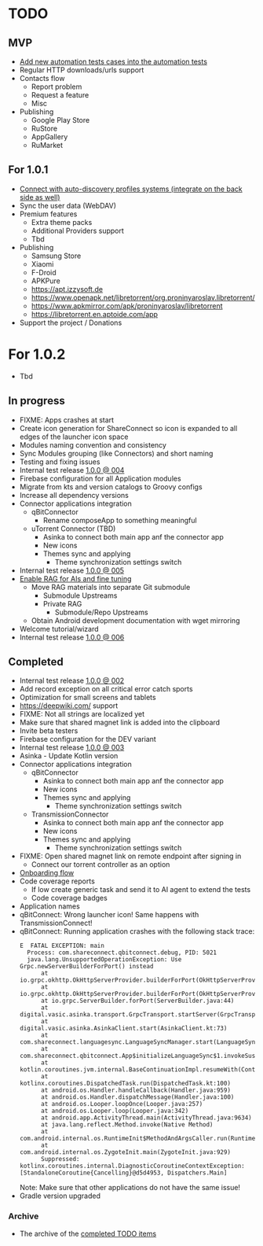 # TODO

## MVP

- [Add new automation tests cases into the automation tests](./Tasks/003%20New%20automation%20tests%20to%20add/TASK.md)
- Regular HTTP downloads/urls support
- Contacts flow
  - Report problem
  - Request a feature
  - Misc
- Publishing
  - Google Play Store
  - RuStore
  - AppGallery
  - RuMarket

## For 1.0.1

- [Connect with auto-discovery profiles systems (integrate on the back side as well)](./Tasks/004%20Auto-discovery%20profiles%20systems/TASK.md) 
- Sync the user data (WebDAV)
- Premium features
  - Extra theme packs
  - Additional Providers support
  - Tbd
- Publishing
  - Samsung Store
  - Xiaomi
  - F-Droid
  - APKPure
  - https://apt.izzysoft.de
  - https://www.openapk.net/libretorrent/org.proninyaroslav.libretorrent/
  - https://www.apkmirror.com/apk/proninyaroslav/libretorrent
  - https://libretorrent.en.aptoide.com/app
- Support the project / Donations

# For 1.0.2

- Tbd
  
## In progress

- FIXME: Apps crashes at start
- Create icon generation for ShareConnect so icon is expanded to all edges of the launcher icon space
- Modules naming convention and consistency
- Sync Modules grouping (like Connectors) and short naming
- Testing and fixing issues
- Internal test release [1.0.0 @ 004](./Changes/1.0.0/004.md)
- Firebase configuration for all Application modules
- Migrate from kts and version catalogs to Groovy configs
- Increase all dependency versions
- Connector applications integration
  - qBitConnector
    - Rename composeApp to something meaningful
  - uTorrent Connector (TBD)
    - Asinka to connect both main app anf the connector app
    - New icons
    - Themes sync and applying
      - Theme synchronization settings switch
- Internal test release [1.0.0 @ 005](./Changes/1.0.0/005.md)
- [Enable RAG for AIs and fine tuning](./Tasks/001%20RAG%20and%20MCP%20integration/TASK.md)
  - Move RAG materials into separate Git submodule
    - Submodule Upstreams
    - Private RAG
      - Submodule/Repo Upstreams
  - Obtain Android development documentation with wget mirroring
- Welcome tutorial/wizard
- Internal test release [1.0.0 @ 006](./Changes/1.0.0/006.md)

## Completed

- Internal test release [1.0.0 @ 002](./Changes/1.0.0/002.md)
- Add record exception on all critical error catch sports
- Optimization for small screens and tablets
- https://deepwiki.com/ support
- FIXME: Not all strings are localized yet
- Make sure that shared magnet link is added into the clipboard
- Invite beta testers
- Firebase configuration for the DEV variant
- Internal test release [1.0.0 @ 003](./Changes/1.0.0/003.md)
- Asinka - Update Kotlin version
- Connector applications integration
  - qBitConnector
    - Asinka to connect both main app anf the connector app
    - New icons
    - Themes sync and applying
      - Theme synchronization settings switch
  - TransmissionConnector
    - Asinka to connect both main app anf the connector app
    - New icons
    - Themes sync and applying
      - Theme synchronization settings switch
- FIXME: Open shared magnet link on remote endpoint after signing in
  - Connect our torrent controller as an option
- [Onboarding flow](./Tasks/002%20Onboarding/TASK.md)
- Code coverage reports
  - If low create generic task and send it to AI agent to extend the tests
  - Code coverage badges
- Application names
- qBitConnect: Wrong launcher icon! Same happens with TransmissionConnect!
- qBitConnect: Running application crashes with the following stack trace:
  ```
  E  FATAL EXCEPTION: main
    Process: com.shareconnect.qbitconnect.debug, PID: 5021
    java.lang.UnsupportedOperationException: Use Grpc.newServerBuilderForPort() instead
        at io.grpc.okhttp.OkHttpServerProvider.builderForPort(OkHttpServerProvider.java:41)
        at io.grpc.okhttp.OkHttpServerProvider.builderForPort(OkHttpServerProvider.java:25)
        at io.grpc.ServerBuilder.forPort(ServerBuilder.java:44)
        at digital.vasic.asinka.transport.GrpcTransport.startServer(GrpcTransport.kt:54)
        at digital.vasic.asinka.AsinkaClient.start(AsinkaClient.kt:73)
        at com.shareconnect.languagesync.LanguageSyncManager.start(LanguageSyncManager.kt:54)
        at com.shareconnect.qbitconnect.App$initializeLanguageSync$1.invokeSuspend(App.kt:172)
        at kotlin.coroutines.jvm.internal.BaseContinuationImpl.resumeWith(ContinuationImpl.kt:33)
        at kotlinx.coroutines.DispatchedTask.run(DispatchedTask.kt:100)
        at android.os.Handler.handleCallback(Handler.java:959)
        at android.os.Handler.dispatchMessage(Handler.java:100)
        at android.os.Looper.loopOnce(Looper.java:257)
        at android.os.Looper.loop(Looper.java:342)
        at android.app.ActivityThread.main(ActivityThread.java:9634)
        at java.lang.reflect.Method.invoke(Native Method)
        at com.android.internal.os.RuntimeInit$MethodAndArgsCaller.run(RuntimeInit.java:619)
        at com.android.internal.os.ZygoteInit.main(ZygoteInit.java:929)
        Suppressed: kotlinx.coroutines.internal.DiagnosticCoroutineContextException: [StandaloneCoroutine{Cancelling}@d5d4953, Dispatchers.Main]
  ```
  Note: Make sure that other applications do not have the same issue!
- Gradle version upgraded

### Archive

- The archive of the [completed TODO items](./Archive.md)
